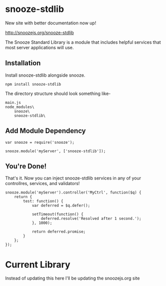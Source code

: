 snooze-stdlib
=============

New site with better documentation now up!

http://snoozejs.org/snooze-stdlib

The Snooze Standard Library is a module that includes helpful services that most server applications will use.

## Installation

Install snooze-stdlib alongside snooze.

```
npm install snooze-stdlib
```

The directory structure should look something like-

```
main.js
node_modules\
	snooze\
	snooze-stdlib\
```

## Add Module Dependency

```
var snooze = require('snooze');

snooze.module('myServer', ['snooze-stdlib']);
```

## You're Done!

That's it. Now you can inject snooze-stdlib services in any of your controllres, services, and validators!

```
snooze.module('myServer').controller('MyCtrl', function($q) {
	return {
		test: function() {
			var deferred = $q.defer();

			setTimeout(function() {
				deferred.resolve('Resolved after 1 second.');
			}, 1000);

			return deferred.promise;
		}		
	};
});
```

# Current Library

Instead of updating this here I'll be updating the snoozejs.org site
